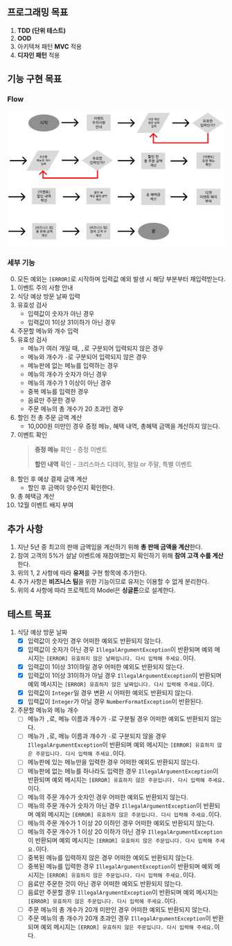 ## 프로그래밍 목표

1. **TDD (단위 테스트)**
2. **OOD**
3. 아키텍쳐 패턴 **MVC** 적용
4. **디자인 패턴** 적용

## 기능 구현 목표
### Flow
![FlowDiagram](FlowDiagram.png)
### 세부 기능
0. 모든 예외는 `[ERROR]`로 시작하며 입력값 예외 발생 시 해당 부분부터 재입력받는다.
1. 이벤트 주의 사항 안내
2. 식당 예상 방문 날짜 입력
3. 유효성 검사
   - 입력값이 숫자가 아닌 경우
   - 입력값이 1이상 31이하가 아닌 경우
4. 주문할 메뉴와 개수 입력
5. 유효성 검사
   - 메뉴가 여러 개일 때,  `,`로 구분되어 입력되지 않은 경우
   - 메뉴와 개수가 `-`로 구분되어 입력되지 않은 경우
   - 메뉴판에 없는 메뉴를 입력하는 경우
   - 메뉴의 개수가 숫자가 아닌 경우
   - 메뉴의 개수가 1 이상이 아닌 경우
   - 중복 메뉴를 입력한 경우
   - 음료만 주문한 경우
   - 주문 메뉴의 총 개수가 20 초과인 경우
6. 할인 전 총 주문 금액 계산
   - 10,000원 미만인 경우 증정 메뉴, 혜택 내역, 총혜택 금액을 계산하지 않는다.
7. 이벤트 확인
   > **증정 메뉴** 확인 - 증정 이벤트
   >
   > **할인 내역** 확인 - 크리스마스 디데이, 평일 or 주말, 특별 이벤트
   >
8. 할인 후 예상 결제 금액 계산
    - 할인 후 금액이 양수인지 확인한다.
9. 총 헤택금 계산
10. 12월 이벤트 배지 부여

## 추가 사항
1. 지난 5년 중 최고의 판매 금액임을 계산하기 위해 **총 판매 금액을 계산**한다.
2. 참여 고객의 5%가 설날 이벤트에 재참여했는지 확인하기 위해 **참여 고객 수를 계산**한다.
3. 위의 1, 2 사항에 따라 **유저**를 구현 항목에 추가한다.
4. 추가 사항은 **비즈니스 팀**을 위한 기능이므로 유저는 이용할 수 없게 분리한다.
5. 위의 4 사항에 따라 프로젝트의 Model은 **싱글톤**으로 설계한다.

## 테스트 목표
1. 식당 예상 방문 날짜
   - [x]  입력값이 숫자인 경우 어떠한 예외도 반환되지 않는다.
   - [x]  입력값이 숫자가 아닌 경우 `IllegalArgumentException`이 반환되며 예외 메시지는 `[ERROR] 유효하지 않은 날짜입니다. 다시 입력해 주세요.`이다.
   - [x]  입력값이 1이상 31이하일 경우 어떠한 예외도 반환되지 않는다.
   - [x]  입력값이 1이상 31이하가 아닐 경우 `IllegalArgumentException`이 반환되며 예외 메시지는 `[ERROR] 유효하지 않은 날짜입니다. 다시 입력해 주세요.`이다.
   - [x]  입력값이 `Integer`일 경우 변환 시 어떠한 예외도 반환되지 않는다.
   - [x]  입력값이 `Integer`가 아닐 경우 `NumberFormatException`이 반환된다.
2. 주문할 메뉴와 메뉴 개수
   - [ ]  메뉴가 `,`로, 메뉴 이름과 개수가 `-`로 구분될 경우 어떠한 예외도 반환되지 않는다.
   - [ ]  메뉴가 `,`로, 메뉴 이름과 개수가 `-`로 구분되지 않을 경우 `IllegalArgumentException`이 반환되며 예외 메시지는 `[ERROR] 유효하지 않은 주문입니다. 다시 입력해 주세요.`이다.
   - [ ]  메뉴판에 있는 메뉴만을 입력한 경우 어떠한 예외도 반환되지 않는다.
   - [ ]  메뉴판에 없는 메뉴를 하나라도 입력한 경우 `IllegalArgumentException`이 반환되며 예외 메시지는 `[ERROR] 유효하지 않은 주문입니다. 다시 입력해 주세요.`이다.
   - [ ]  메뉴의 주문 개수가 숫자인 경우 어떠한 예외도 반환되지 않는다.
   - [ ]  메뉴의 주문 개수가 숫자가 아닌 경우 `IllegalArgumentException`이 반환되며 예외 메시지는 `[ERROR] 유효하지 않은 주문입니다. 다시 입력해 주세요.`이다.
   - [ ]  메뉴의 주문 개수가 1 이상 20 이하인 경우 어떠한 예외도 반환되지 않는다.
   - [ ]  메뉴의 주문 개수가 1 이상 20 이하가 아닌 경우 `IllegalArgumentException`이 반환되며 예외 메시지는 `[ERROR] 유효하지 않은 주문입니다. 다시 입력해 주세요.`이다.
   - [ ]  중복된 메뉴를 입력하지 않은 경우 어떠한 예외도 반환되지 않는다.
   - [ ]  중복된 메뉴를 입력한 경우 `IllegalArgumentException`이 반환되며 예외 메시지는 `[ERROR] 유효하지 않은 주문입니다. 다시 입력해 주세요.`이다.
   - [ ]  음료만 주문한 것이 아닌 경우 어떠한 예외도 반환되지 않는다.
   - [ ]  음료만 주문할 경우 `IllegalArgumentException`이 반환되며 예외 메시지는 `[ERROR] 유효하지 않은 주문입니다. 다시 입력해 주세요.`이다.
   - [ ]  주문 메뉴의 총 개수가 20개 미만인 경우 어떠한 예외도 반환되지 않는다.
   - [ ]  주문 메뉴의 총 개수가 20개 초과인 경우 `IllegalArgumentException`이 반환되며 예외 메시지는 `[ERROR] 유효하지 않은 주문입니다. 다시 입력해 주세요.`이다.